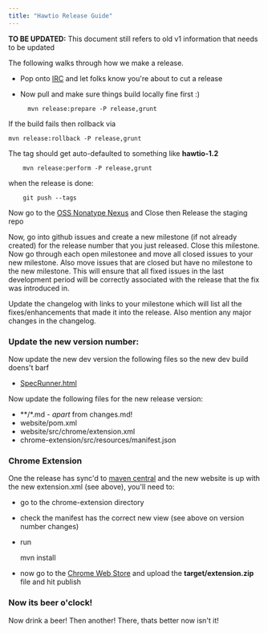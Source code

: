 ```yaml
---
title: "Hawtio Release Guide"
---
```


<div class="alert alert-danger">
<strong>TO BE UPDATED:</strong> This document still refers to old v1 information that needs to be updated
</div>

The following walks through how we make a release.

* Pop onto [IRC](http://hawt.io/community/index.html) and let folks know you're about to cut a release
* Now pull and make sure things build locally fine first :)

		mvn release:prepare -P release,grunt

If the build fails then rollback via

    mvn release:rollback -P release,grunt

The tag should get auto-defaulted to something like **hawtio-1.2**

		mvn release:perform -P release,grunt

when the release is done:

		git push --tags

Now go to the [OSS Nonatype Nexus](https://oss.sonatype.org/index.html#stagingRepositories) and Close then Release the staging repo

Now, go into github issues and create a new milestone (if not already created) for the release number that you just released.  Close this milestone.  Now go through each open milestonee and move all closed issues to your new milestone.  Also move issues that are closed but have no milestone to the new milestone.  This will ensure that all fixed issues in the last development period will be correctly associated with the release that the fix was introduced in.

Update the changelog with links to your milestone which will list all the fixes/enhancements that made it into the release.  Also mention any major changes in the changelog.

### Update the new version number:

Now update the new dev version the following files so the new dev build doens't barf

  * [SpecRunner.html](https://github.com/hawtio/hawtio/blob/master/hawtio-web/src/test/specs/SpecRunner.html#L88)

Now update the following files for the new release version:

  * **/*.md - *apart* from changes.md!
  * website/pom.xml
  * website/src/chrome/extension.xml
  * chrome-extension/src/resources/manifest.json


### Chrome Extension

One the release has sync'd to [maven central](http://central.maven.org/maven2/io/hawt/hawtio-web/) and the new website is up with the new extension.xml (see above), you'll need to:

* go to the chrome-extension directory
* check the manifest has the correct new view (see above on version number changes)
* run

    mvn install

* now go to the [Chrome Web Store](https://chrome.google.com/webstore/developer/dashboard/ua69cc79bd081162fca3bb58f3e36b3b4) and upload the **target/extension.zip** file and hit publish

### Now its beer o'clock!

Now drink a beer! Then another! There, thats better now isn't it!




